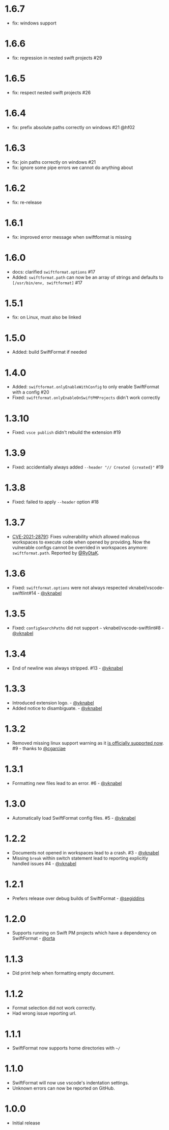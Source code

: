 # 1.6.7

- fix: windows support

# 1.6.6

- fix: regression in nested swift projects #29

# 1.6.5

- fix: respect nested swift projects #26

# 1.6.4

- fix: prefix absolute paths correctly on windows #21 @hf02

# 1.6.3

- fix: join paths correctly on windows #21
- fix: ignore some pipe errors we cannot do anything about

# 1.6.2

- fix: re-release

# 1.6.1

- fix: improved error message when swiftformat is missing

# 1.6.0

- docs: clarified `swiftformat.options` #17
- Added: `swiftformat.path` can now be an array of strings and defaults to `[/usr/bin/env, swiftformat]` #17

# 1.5.1

- fix: on Linux, must also be linked

# 1.5.0

- Added: build SwiftFormat if needed

# 1.4.0

- Added: `swiftformat.onlyEnableWithConfig` to only enable SwiftFormat with a config #20
- Fixed: `swiftformat.onlyEnableOnSwiftPMProjects` didn't work correctly

# 1.3.10

- Fixed: `vsce publish` didn't rebuild the extension #19

# 1.3.9

- Fixed: accidentially always added `--header "// Created {created}"` #19

# 1.3.8

- Fixed: failed to apply `--header` option #18

# 1.3.7

- [CVE-2021-28791](https://cve.mitre.org/cgi-bin/cvename.cgi?name=CVE-2021-28791): Fixes vulnerability which allowed malicous workspaces to execute code when opened by providing. Now the vulnerable configs cannot be overrided in workspaces anymore: `swiftformat.path`. Reported by [@Ry0taK](https://github.com/Ry0taK).

# 1.3.6

- Fixed: `swiftformat.options` were not always respected vknabel/vscode-swiftlint#14 - [@vknabel](https://github.com/vknabel/)

# 1.3.5

- Fixed: `configSearchPaths` did not support `~` vknabel/vscode-swiftlint#8 - [@vknabel](https://github.com/vknabel/)

# 1.3.4

- End of newline was always stripped. #13 - [@vknabel](https://github.com/vknabel/)

# 1.3.3

- Introduced extension logo. - [@vknabel](https://github.com/vknabel/)
- Added notice to disambiguate. - [@vknabel](https://github.com/vknabel/)

# 1.3.2

- Removed missing linux support warning as it [is officially supported now](https://github.com/nicklockwood/SwiftFormat/issues/240#issuecomment-458776216). #9 - thanks to [@cgarciae](https://github.com/cgarciae/)

# 1.3.1

- Formatting new files lead to an error. #6 - [@vknabel](https://github.com/vknabel/)

# 1.3.0

- Automatically load SwiftFormat config files. #5 - [@vknabel](https://github.com/vknabel/)

# 1.2.2

- Documents not opened in workspaces lead to a crash. #3 - [@vknabel](https://github.com/vknabel/)
- Missing `break` within switch statement lead to reporting explicitly handled issues #4 - [@vknabel](https://github.com/vknabel/)

# 1.2.1

- Prefers release over debug builds of SwiftFormat - [@segiddins](https://github.com/segiddins)

# 1.2.0

- Supports running on Swift PM projects which have a dependency on SwiftFormat - [@orta](https://github.com/orta/)

# 1.1.3

- Did print help when formatting empty document.

# 1.1.2

- Format selection did not work correctly.
- Had wrong issue reporting url.

# 1.1.1

- SwiftFormat now supports home directories with `~/`

# 1.1.0

- SwiftFormat will now use vscode's indentation settings.
- Unknown errors can now be reported on GitHub.

# 1.0.0

- Initial release
